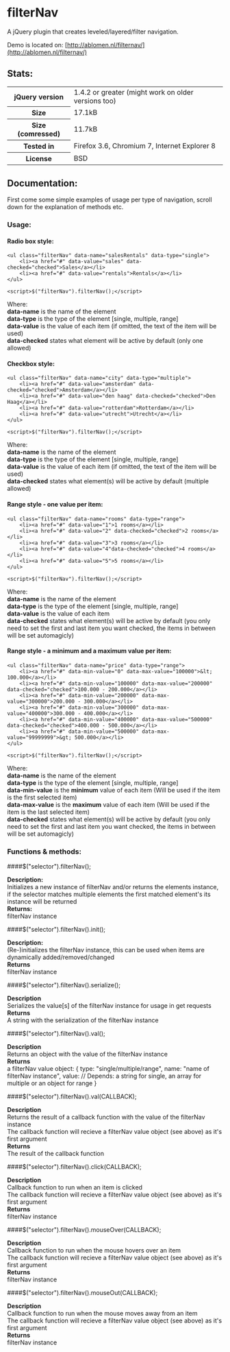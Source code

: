 # filterNav

A jQuery plugin that creates leveled/layered/filter navigation.

Demo is located on: [http://ablomen.nl/filternav/](http://ablomen.nl/filternav/)


## Stats:

<table>
	<tr>
		<th>jQuery version</th>
		<td>1.4.2 or greater (might work on older versions too)</td>
	</tr>
	<tr>
		<th>Size</th>
		<td>17.1kB</td>
	</tr>
	<tr>
		<th>Size (comressed)</th>
		<td>11.7kB</td>
	</tr>
	<tr>
		<th>Tested in</th>
		<td>Firefox 3.6, Chromium 7, Internet Explorer 8</td>
	</tr>
	<tr>
		<th>License</th>
		<td>BSD</td>
	</tr>
</table>


## Documentation:

First come some simple examples of usage per type of navigation, scroll down for the explanation of methods etc.

### Usage:

#### Radio box style:

	<ul class="filterNav" data-name="salesRentals" data-type="single">
		<li><a href="#" data-value="sales" data-checked="checked">Sales</a></li>
		<li><a href="#" data-value="rentals">Rentals</a></li>
	</ul>

	<script>$("filterNav").filterNav();</script>

Where:<br>
**data-name** is the name of the element<br>
**data-type** is the type of the element [single, multiple, range]<br>
**data-value** is the value of each item (if omitted, the text of the item will be used)<br>
**data-checked** states what element will be active by default (only one allowed)


#### Checkbox style:

	<ul class="filterNav" data-name="city" data-type="multiple">
		<li><a href="#" data-value="amsterdam" data-checked="checked">Amsterdam</a></li>
		<li><a href="#" data-value="den haag" data-checked="checked">Den Haag</a></li>
		<li><a href="#" data-value="rotterdam">Rotterdam</a></li>
		<li><a href="#" data-value="utrecht">Utrecht</a></li>
	</ul>

	<script>$("filterNav").filterNav();</script>

Where:<br>
**data-name** is the name of the element<br>
**data-type** is the type of the element [single, multiple, range]<br>
**data-value** is the value of each item (if omitted, the text of the item will be used)<br>
**data-checked** states what element(s) will be active by default (multiple allowed)


#### Range style - one value per item:

	<ul class="filterNav" data-name="rooms" data-type="range">
		<li><a href="#" data-value="1">1 rooms</a></li>
		<li><a href="#" data-value="2" data-checked="checked">2 rooms</a></li>
		<li><a href="#" data-value="3">3 rooms</a></li>
		<li><a href="#" data-value="4"data-checked="checked">4 rooms</a></li>
		<li><a href="#" data-value="5">5 rooms</a></li>
	</ul>
	
	<script>$("filterNav").filterNav();</script>

Where:<br>
**data-name** is the name of the element<br>
**data-type** is the type of the element [single, multiple, range]<br>
**data-value** is the value of each item<br>
**data-checked** states what element(s) will be active by default (you only need to set the first and last item you want checked, the items in between will be set automagicly)


#### Range style - a minimum and a maximum value per item:

	<ul class="filterNav" data-name="price" data-type="range">
		<li><a href="#" data-min-value="0" data-max-value="100000">&lt; 100.000</a></li>
		<li><a href="#" data-min-value="100000" data-max-value="200000" data-checked="checked">100.000 - 200.000</a></li>
		<li><a href="#" data-min-value="200000" data-max-value="300000">200.000 - 300.000</a></li>
		<li><a href="#" data-min-value="300000" data-max-value="400000">300.000 - 400.000</a></li>
		<li><a href="#" data-min-value="400000" data-max-value="500000" data-checked="checked">400.000 - 500.000</a></li>
		<li><a href="#" data-min-value="500000" data-max-value="99999999">&gt; 500.000</a></li>
	</ul>
	
	<script>$("filterNav").filterNav();</script>

Where:<br>
**data-name** is the name of the element<br>
**data-type** is the type of the element [single, multiple, range]<br>
**data-min-value** is the **minimum** value of each item (Will be used if the item is the first selected item)<br>
**data-max-value** is the **maximum** value of each item (Will be used if the item is the last selected item)<br>
**data-checked** states what element(s) will be active by default (you only need to set the first and last item you want checked, the items in between will be set automagicly)

### Functions & methods:

####$("selector").filterNav();

**Description:**<br>
Initializes a new instance of filterNav and/or returns the elements instance, if the selector matches multiple elements the first matched element's its instance will be returned<br>
**Returns:**<br>
filterNav instance<br>

####$("selector").filterNav().init();

**Description:**<br>
(Re-)initializes the filterNav instance, this can be used when items are dynamically added/removed/changed<br>
**Returns**<br>
filterNav instance<br>

####$("selector").filterNav().serialize();

**Description**<br>
Serializes the value[s] of the filterNav instance for usage in get requests<br>
**Returns**<br>
A string with the serialization of the filterNav instance<br>

####$("selector").filterNav().val();

**Description**<br>
Returns an object with the value of the filterNav instance<br>
**Returns**<br>
a filterNav value object:
	{
		type:	"single/multiple/range",
		name:	"name of filterNav instance",
		value: 	// Depends: a string for single, an array for multiple or an object for range
	}

####$("selector").filterNav().val(CALLBACK);

**Description**<br>
Returns the result of a callback function with the value of the filterNav instance<br>
The callback function will recieve a filterNav value object (see above) as it's first argument<br>
**Returns**<br>
The result of the callback function

####$("selector").filterNav().click(CALLBACK);

**Description**<br>
Callback function to run when an item is clicked<br>
The callback function will recieve a filterNav value object (see above) as it's first argument<br>
**Returns**<br>
filterNav instance

####$("selector").filterNav().mouseOver(CALLBACK);

**Description**<br>
Callback function to run when the mouse hovers over an item<br>
The callback function will recieve a filterNav value object (see above) as it's first argument<br>
**Returns**<br>
filterNav instance

####$("selector").filterNav().mouseOut(CALLBACK);

**Description**<br>
Callback function to run when the mouse moves away from an item<br>
The callback function will recieve a filterNav value object (see above) as it's first argument<br>
**Returns**<br>
filterNav instance
